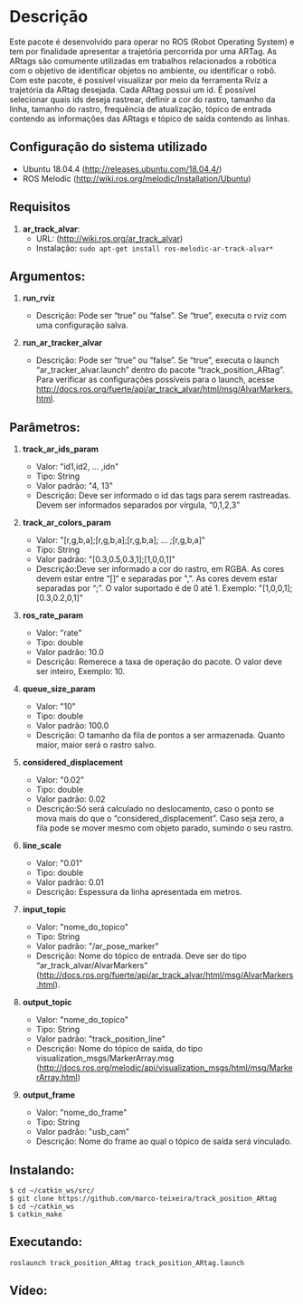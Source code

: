 Descrição 
=================================

 

Este pacote é desenvolvido para operar no ROS (Robot Operating System) e tem por finalidade apresentar a trajetória percorrida por uma ARTag. As ARtags são comumente utilizadas em trabalhos relacionados a robótica com o objetivo de identificar objetos no ambiente, ou identificar o robô. Com este pacote, é possível visualizar por meio da ferramenta Rviz a trajetória da ARtag desejada. Cada ARtag possui um id. É possível selecionar quais ids deseja rastrear, definir a cor do rastro, tamanho da linha, tamanho do rastro, frequência de atualização, tópico de entrada contendo as informações das ARtags e tópico de saída contendo as linhas. 

 

Configuração do sistema utilizado 
--------------------------------

* Ubuntu 18.04.4 (http://releases.ubuntu.com/18.04.4/) 
* ROS Melodic (http://wiki.ros.org/melodic/Installation/Ubuntu) 

 

Requisitos
-------------------------------- 

1. **ar_track_alvar**: 
   - URL: (http://wiki.ros.org/ar_track_alvar) 
   - Instalação: ```sudo apt-get install ros-melodic-ar-track-alvar*``` 

 
Argumentos: 
----------------------------------
1. **run_rviz**
   - Descrição: Pode ser “true” ou “false”. Se “true”, executa o rviz com uma configuração salva. 

2. **run_ar_tracker_alvar**
   - Descrição: Pode ser “true” ou “false”. Se “true”, executa o launch “ar_tracker_alvar.launch” dentro do pacote “track_position_ARtag”. Para verificar as configurações possíveis para o launch, acesse http://docs.ros.org/fuerte/api/ar_track_alvar/html/msg/AlvarMarkers.html.
 
Parâmetros:
----------------------------------
1. **track_ar_ids_param**
   - Valor: "id1,id2, ... ,idn"
   - Tipo: String
   - Valor padrão: "4, 13"
   - Descrição: Deve ser informado o id das tags para serem rastreadas. Devem ser informados separados por vírgula, “0,1,2,3” 

2. **track_ar_colors_param**
   - Valor: "[r,g,b,a];[r,g,b,a];[r,g,b,a]; ... ;[r,g,b,a]"
   - Tipo: String
   - Valor padrão: "[0.3,0.5,0.3,1];[1,0,0,1]"
   - Descrição:Deve ser informado a cor do rastro, em RGBA. As cores devem estar entre “[]“ e separadas por ",”. As cores devem estar separadas por “;”. O valor suportado é de 0 até 1. Exemplo: "[1,0,0,1];[0.3,0.2,0,1]" 

3. **ros_rate_param**
   - Valor: "rate"
   - Tipo: double
   - Valor padrão: 10.0
   - Descrição: Remerece a taxa de operação do pacote. O valor deve ser inteiro, Exemplo: 10. 

4. **queue_size_param**
   - Valor: "10"
   - Tipo: double
   - Valor padrão: 100.0
   - Descrição: O tamanho da fila de pontos a ser armazenada. Quanto maior, maior será o rastro salvo. 

5. **considered_displacement**
   - Valor: "0.02"
   - Tipo: double
   - Valor padrão: 0.02
   - Descrição:Só será calculado no deslocamento, caso o ponto se mova mais do que o “considered_displacement”. Caso seja zero, a fila pode se mover mesmo com objeto parado, sumindo o seu rastro. 

6. **line_scale**
   - Valor: "0.01"
   - Tipo: double
   - Valor padrão: 0.01
   - Descrição: Espessura da linha apresentada em metros. 

7. **input_topic**
   - Valor: "nome_do_topico"
   - Tipo: String
   - Valor padrão: "/ar_pose_marker"
   - Descrição: Nome do tópico de entrada. Deve ser do tipo “ar_track_alvar/AlvarMarkers” (http://docs.ros.org/fuerte/api/ar_track_alvar/html/msg/AlvarMarkers.html).

8. **output_topic**
   - Valor: "nome_do_topico"
   - Tipo: String
   - Valor padrão: "track_position_line"
   - Descrição: Nome do tópico de saída, do tipo visualization_msgs/MarkerArray.msg (http://docs.ros.org/melodic/api/visualization_msgs/html/msg/MarkerArray.html) 

9. **output_frame**
   - Valor: "nome_do_frame"
   - Tipo: String
   - Valor padrão: "usb_cam"
   - Descrição: Nome do frame ao qual o tópico de saída será vinculado. 


Instalando:
--------------------------------
```
$ cd ~/catkin_ws/src/
$ git clone https://github.com/marco-teixeira/track_position_ARtag
$ cd ~/catkin_ws
$ catkin_make
```


Executando: 
-------------------------------

```
roslaunch track_position_ARtag track_position_ARtag.launch
```

Vídeo:
------------------------------- 








